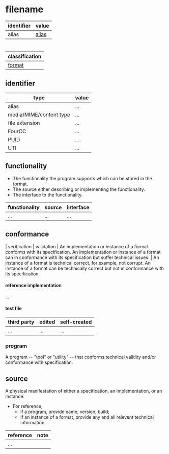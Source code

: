 # filename
| identifier     | value
| -------------- | -----
| alias          | [alias](#alias)

# <alias>
| classification
| --------------
| [format](README.md)

## identifier
| type                    | value
| ----------------------- | -----
| alias                   | ...
| media/MIME/content type | ...
| file extension          | ...
| FourCC                  | ...
| PUID                    | ...
| UTI                     | ...

## functionality
* The functionality the program supports which can be stored in the format.
* The source either describing or implementing the functionality.
* The interface to the functionality.

| functionality | source | interface
| ------------- | ------ | ---------
| ...           | ...    | ...

## conformance
| verification | validation | 
An implementation or instance of a format conforms with its specification. An implementation or instance of a format can in conformance with its specification but suffer technical issues. | An instance of a format is technical correct, for example, not corrupt. An instance of a format can be technically correct but not in conformance with its specification.

#### reference implementation
...

#### test file
| third party | edited | self-created
| ------------| ------ | ------------
| ...         | ...    | ...

### program
A program -- "tool" or "utility" -- that conforms technical validity and/or conformance with specification.

## source
A physical manifestation of either a specification, an implementation, or an instance.
* For reference,
  * if a program, provide name, version, build;
  * if an instance of a format, provide any and all relevent technical information.

| reference | note
| --------- | ----
| ...

